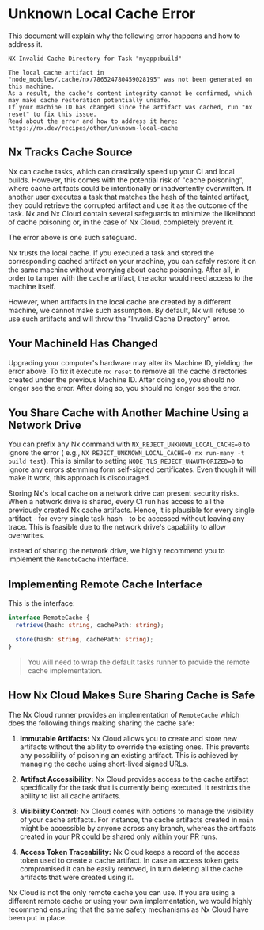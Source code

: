 # Unknown Local Cache Error

This document will explain why the following error happens and how to address it.

```
NX Invalid Cache Directory for Task "myapp:build"

The local cache artifact in "node_modules/.cache/nx/786524780459028195" was not been generated on this machine.
As a result, the cache's content integrity cannot be confirmed, which may make cache restoration potentially unsafe.
If your machine ID has changed since the artifact was cached, run "nx reset" to fix this issue.
Read about the error and how to address it here: https://nx.dev/recipes/other/unknown-local-cache
```

## Nx Tracks Cache Source

Nx can cache tasks, which can drastically speed up your CI and local builds. However, this comes with the potential risk
of "cache poisoning", where cache artifacts could be intentionally or inadvertently overwritten. If another user
executes a task that matches the hash of the tainted artifact, they could retrieve the corrupted artifact and use it as
the outcome of the task. Nx and Nx Cloud contain several safeguards to minimize the likelihood of cache poisoning or, in
the case of Nx Cloud, completely prevent it.

The error above is one such safeguard.

Nx trusts the local cache. If you executed a task and stored the corresponding cached artifact on your machine, you can
safely restore it on the same machine without worrying about cache poisoning. After all, in order to tamper with the
cache artifact, the actor would need access to the machine itself.

However, when artifacts in the local cache are created by a different machine, we cannot make such assumption. By
default, Nx will refuse to use such artifacts and will throw the "Invalid Cache Directory" error.

## Your MachineId Has Changed

Upgrading your computer's hardware may alter its Machine ID, yielding the error above. To fix it execute `nx reset` to
remove all the cache directories created under the previous Machine ID. After doing so, you should no longer see the
error. After doing so, you should no longer see the error.

## You Share Cache with Another Machine Using a Network Drive

You can prefix any Nx command with `NX_REJECT_UNKNOWN_LOCAL_CACHE=0` to ignore the error (
e.g., `NX REJECT_UNKNOWN_LOCAL_CACHE=0 nx run-many -t build test`). This is similar to
setting `NODE_TLS_REJECT_UNAUTHORIZED=0` to ignore any errors stemming form self-signed certificates. Even though it
will make it work, this approach is discouraged.

Storing Nx's local cache on a network drive can present security risks. When a network drive is shared, every CI run has
access to all the previously created Nx cache artifacts. Hence, it is plausible for every single artifact - for every
single task hash - to be accessed without leaving any trace. This is feasible due to the network drive's capability to
allow overwrites.

Instead of sharing the network drive, we highly recommend you to implement the `RemoteCache` interface.

## Implementing Remote Cache Interface

This is the interface:

```typescript
interface RemoteCache {
  retrieve(hash: string, cachePath: string);

  store(hash: string, cachePath: string);
}
```

> You will need to wrap the default tasks runner to provide the remote cache implementation.

## How Nx Cloud Makes Sure Sharing Cache is Safe

The Nx Cloud runner provides an implementation of `RemoteCache` which does the following things making sharing the cache safe:

1. **Immutable Artifacts:** Nx Cloud allows you to create and store new artifacts without the ability to override the
   existing ones. This prevents any possibility of poisoning an existing artifact. This is achieved by managing the
   cache using short-lived signed URLs.

2. **Artifact Accessibility:** Nx Cloud provides access to the cache artifact specifically for the task that is
   currently being executed. It restricts the ability to list all cache artifacts.

3. **Visibility Control:** Nx Cloud comes with options to manage the visibility of your cache artifacts. For instance,
   the cache artifacts created in `main` might be accessible by anyone across any branch, whereas the artifacts created
   in your PR could be shared only within your PR runs.

4. **Access Token Traceability:** Nx Cloud keeps a record of the access token used to create a cache artifact. In case
   an access token gets compromised it can be easily removed, in turn deleting all the cache artifacts that were created
   using it.

Nx Cloud is not the only remote cache you can use. If you are using a different remote cache or using your
own implementation, we would highly recommend ensuring that the same safety mechanisms as Nx Cloud have been put in
place.
